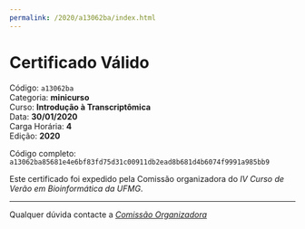 ```yaml
---
permalink: /2020/a13062ba/index.html
---
```


# Certificado Válido

Código: `a13062ba`<br>
Categoria: **minicurso**<br>
Curso: **Introdução à Transcriptômica**<br>
Data: **30/01/2020**<br>
Carga Horária: **4**<br>
Edição: **2020**<br>


Código completo: `a13062ba85681e4e6bf83fd75d31c00911db2ead8b681d4b6074f9991a985bb9`


Este certificado foi expedido pela Comissão organizadora do *IV Curso de Verão em Bioinformática da UFMG*.

----

Qualquer dúvida contacte a [_Comissão Organizadora_](<mailto:cursobioinfoufmg@gmail.com$subject=[Certificados]>)

